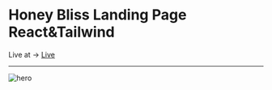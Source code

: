<h1>Honey Bliss Landing Page React&Tailwind</h1>
Live at ->  <a href="https://master--honey-bliss-landing-page.netlify.app/">Live</a>
 <hr/>

 
![hero](https://github.com/Anca200/Honey-Landing-Page/assets/158541722/67380576-bd9c-4e35-8b50-173b432357a4)
